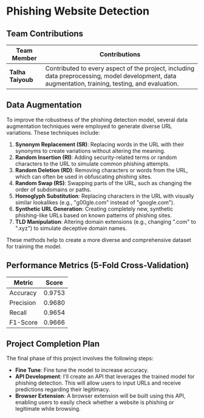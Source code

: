 # Phishing Website Detection

## Team Contributions

| Team Member   | Contributions                                                                                                                                 |
|---------------|-----------------------------------------------------------------------------------------------------------------------------------------------|
| **Talha Taiyoub** | Contributed to every aspect of the project, including data preprocessing, model development, data augmentation, training, testing, and evaluation. |

## Data Augmentation

To improve the robustness of the phishing detection model, several data augmentation techniques were employed to generate diverse URL variations. These techniques include:

1. **Synonym Replacement (SR)**: Replacing words in the URL with their synonyms to create variations without altering the meaning.
2. **Random Insertion (RI)**: Adding security-related terms or random characters to the URL to simulate common phishing attempts.
3. **Random Deletion (RD)**: Removing characters or words from the URL, which can often be used in obfuscating phishing sites.
4. **Random Swap (RS)**: Swapping parts of the URL, such as changing the order of subdomains or paths.
5. **Homoglyph Substitution**: Replacing characters in the URL with visually similar lookalikes (e.g., "g00gle.com" instead of "google.com").
6. **Synthetic URL Generation**: Creating completely new, synthetic phishing-like URLs based on known patterns of phishing sites.
7. **TLD Manipulation**: Altering domain extensions (e.g., changing ".com" to ".xyz") to simulate deceptive domain names.

These methods help to create a more diverse and comprehensive dataset for training the model.

## Performance Metrics (5-Fold Cross-Validation)

| Metric    | Score  |
|-----------|--------|
| Accuracy  | 0.9753 |
| Precision | 0.9680 |
| Recall    | 0.9654 |
| F1-Score  | 0.9666 |


## Project Completion Plan

The final phase of this project involves the following steps:

- **Fine Tune**: Fine tune the model to increase accuracy.
- **API Development**: I'll create an API that leverages the trained model for phishing detection. This will allow users to input URLs and receive predictions regarding their legitimacy.
- **Browser Extension**: A browser extension will be built using this API, enabling users to easily check whether a website is phishing or legitimate while browsing.

